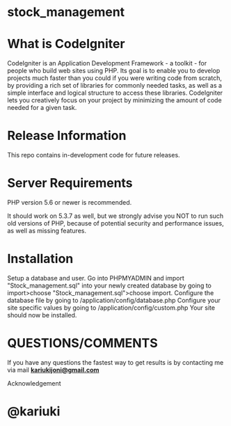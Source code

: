 # stock_management


# What is CodeIgniter

CodeIgniter is an Application Development Framework - a toolkit - for people who build web sites using PHP. Its goal is to enable you to develop projects much faster than you could if you were writing code from scratch, by providing a rich set of libraries for commonly needed tasks, as well as a simple interface and logical structure to access these libraries. CodeIgniter lets you creatively focus on your project by minimizing the amount of code needed for a given task.

# Release Information

This repo contains in-development code for future releases.

# Server Requirements

PHP version 5.6 or newer is recommended.

It should work on 5.3.7 as well, but we strongly advise you NOT to run such old versions of PHP, because of potential security and performance issues, as well as missing features.

# Installation

Setup a database and user.
Go into PHPMYADMIN and import "Stock_management.sql" into your newly created database by going to import>choose "Stock_management.sql">choose import.
Configure the database file by going to /application/config/database.php
Configure your site specific values by going to /application/config/custom.php
Your site should now be installed.

# QUESTIONS/COMMENTS

If you have any questions the fastest way to get results is by contacting me via mail **kariukijoni@gmail.com**

Acknowledgement

# @kariuki
